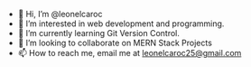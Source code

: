 - 👋 Hi, I’m @leonelcaroc
- 👀 I’m interested in web development and programming.
- 🌱 I’m currently learning Git Version Control.
- 💞️ I’m looking to collaborate on MERN Stack Projects
- 📫 How to reach me, email me at leonelcaroc25@gmail.com

<!---
leonelcaroc/leonelcaroc is a ✨ special ✨ repository because its `README.md` (this file) appears on your GitHub profile.
You can click the Preview link to take a look at your changes.
--->

